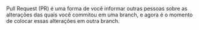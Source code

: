 Pull Request (PR) é uma forma de você informar outras pessoas sobre as alterações das quais você commitou em uma branch, e agora é o momento de colocar essas alterações em outra branch.